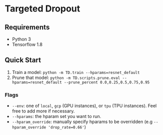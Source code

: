 # Targeted Dropout

## Requirements
- Python 3
- Tensorflow 1.8

## Quick Start
1. Train a model: `python -m TD.train --hparams=resnet_default`
2. Prune that model: `python -m TD.scripts.prune.eval --hparams=resnet_default --prune_percent 0.0,0.25,0.5,0.75,0.95`

### Flags
- `--env`: one of `local`, `gcp` (GPU instances), or `tpu` (TPU instances). Feel free to add more if necessary.
- `--hparams`: the hparam set you want to run.
- `--hparam_override`: manually specify hparams to be overridden (e.g `--hparam_override 'drop_rate=0.66'`)
